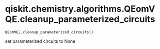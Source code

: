 # qiskit.chemistry.algorithms.QEomVQE.cleanup\_parameterized\_circuits

`QEomVQE.cleanup_parameterized_circuits()`

set parameterized circuits to None
